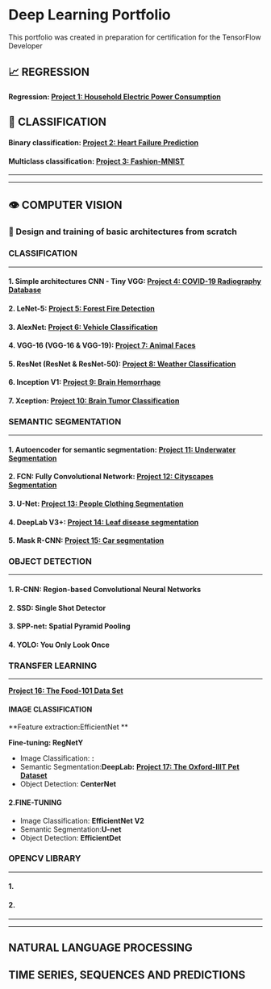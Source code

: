 # Deep Learning Portfolio

This portfolio was created in preparation for certification for the TensorFlow Developer


## 📈 REGRESSION

#### Regression: [Project 1: Household Electric Power Consumption](https://github.com/rttrif/TrifonovRS.Deep_Learning_Portfolio.github.io/tree/main/Project%201:%20Household%20Electric%20Power%20Consumption)

## 🧩 CLASSIFICATION


#### Binary classification: [Project 2: Heart Failure Prediction](https://github.com/rttrif/TrifonovRS.Deep_Learning_Portfolio.github.io/tree/main/Project%202:%20Heart%20Failure%20Prediction)

#### Multiclass classification: [Project 3: Fashion-MNIST](https://github.com/rttrif/TrifonovRS.Deep_Learning_Portfolio.github.io/tree/main/Project%203:%20Fashion-MNIST)

---
---

## 👁️ COMPUTER VISION

### 🧬 Design and training of basic architectures from scratch


### CLASSIFICATION
----

#### 1. Simple architectures CNN - Tiny VGG: [Project 4: COVID-19 Radiography Database](https://github.com/rttrif/TrifonovRS.Deep_Learning_Portfolio.github.io/tree/main/Project%204:%20COVID-19%20Radiography%20Database)

#### 2. LeNet-5: [Project 5: Forest Fire Detection](https://github.com/rttrif/TrifonovRS.Deep_Learning_Portfolio.github.io/tree/main/Project%205:%20Forest%20Fire%20Detection)

#### 3. AlexNet: [Project 6: Vehicle Classification](https://github.com/rttrif/TrifonovRS.Deep_Learning_Portfolio.github.io/tree/main/Project%206:%20Vehicle%20Classification)

#### 4. VGG-16 (VGG-16 & VGG-19): [Project 7: Animal Faces](https://github.com/rttrif/TrifonovRS.Deep_Learning_Portfolio.github.io/tree/main/Project%207:%20Animal%20Faces)

#### 5. ResNet (ResNet & ResNet-50): [Project 8: Weather Classification](https://github.com/rttrif/TrifonovRS.Deep_Learning_Portfolio.github.io/tree/main/Project%208:%20Weather%20Classification)

#### 6. Inception V1:  [Project 9: Brain Hemorrhage](https://github.com/rttrif/TrifonovRS.Deep_Learning_Portfolio.github.io/tree/main/Project%209:%20Brain%20Hemorrhage)

#### 7. Xception: [Project 10: Brain Tumor Classification](https://github.com/rttrif/TrifonovRS.Deep_Learning_Portfolio.github.io/tree/main/Project%2010:%20Brain%20Tumor%20Classification)


### SEMANTIC SEGMENTATION
----

#### 1.  Autoencoder for semantic segmentation: [Project 11: Underwater Segmentation](https://github.com/rttrif/TrifonovRS.Deep_Learning_Portfolio.github.io/tree/main/Project%2011:%20Underwater%20Segmentation)

#### 2. FCN: Fully Convolutional Network: [Project 12: Cityscapes Segmentation](https://github.com/rttrif/TrifonovRS.Deep_Learning_Portfolio.github.io/tree/main/Project%2012:%20Cityscapes%20Segmentation)

#### 3. U-Net: [Project 13: People Clothing Segmentation](https://github.com/rttrif/TrifonovRS.Deep_Learning_Portfolio.github.io/tree/main/Project%2013:%20%20People%20Clothing%20Segmentation)

#### 4. DeepLab V3+: [Project 14: Leaf disease segmentation](https://github.com/rttrif/TrifonovRS.Deep_Learning_Portfolio.github.io/tree/main/Project%2014:%20Leaf%20disease%20segmentation)

#### 5. Mask R-CNN: [Project 15: Car segmentation](https://github.com/rttrif/TrifonovRS.Deep_Learning_Portfolio.github.io/tree/main/Project%2015:%20Car%20segmentation)


### OBJECT DETECTION
----

#### 1. R-CNN: Region-based Convolutional Neural Networks 

#### 2. SSD: Single Shot Detector

#### 3. SPP-net: Spatial Pyramid Pooling

#### 4. YOLO: You Only Look Once


### TRANSFER LEARNING
---
**[Project 16: The Food-101 Data Set](https://github.com/rttrif/TrifonovRS.Deep_Learning_Portfolio.github.io/tree/main/Project%2016:%20The%20Food-101%20Data%20Set)**

#### IMAGE CLASSIFICATION

**Feature extraction:EfficientNet **


**Fine-tuning: RegNetY**



- Image Classification: **:** 
- Semantic Segmentation:**DeepLab:** **[Project 17: The Oxford-IIIT Pet Dataset](https://github.com/rttrif/TrifonovRS.Deep_Learning_Portfolio.github.io/blob/main/Project%2017:%20The%20Oxford-IIIT%20Pet%20Dataset/README.md)**
- Object Detection: **CenterNet**



#### 2.FINE-TUNING

- Image Classification: **EfficientNet V2**
- Semantic Segmentation:**U-net**
- Object Detection: **EfficientDet**

### OPENCV LIBRARY
---

#### 1.

#### 2.

---
---

##  NATURAL LANGUAGE PROCESSING

## TIME SERIES, SEQUENCES AND PREDICTIONS
